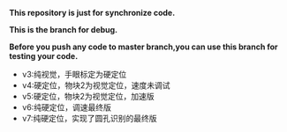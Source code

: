 **This repository is just for synchronize code.**  

**This is the branch for debug.**  

**Before you push any code to master branch,you can use this branch for testing your code.**  

+ v3:纯视觉，手眼标定为硬定位
+ v4:硬定位，物块2为视觉定位，速度未调试
+ v5:硬定位，物块2为视觉定位，加速版
+ v6:纯硬定位，调速最终版
+ v7:纯硬定位，实现了圆孔识别的最终版